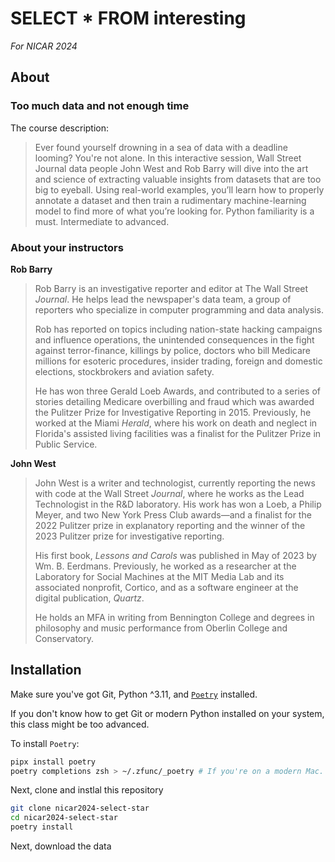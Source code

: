 # SELECT * FROM interesting
_For NICAR 2024_

## About

### Too much data and not enough time

The course description:

>Ever found yourself drowning in a sea of data with a deadline looming? You're not alone. In this interactive session, Wall Street Journal data people John West and Rob Barry will dive into the art and science of extracting valuable insights from datasets that are too big to eyeball. Using real-world examples, you’ll learn how to properly annotate a dataset and then train a rudimentary machine-learning model to find more of what you’re looking for. Python familiarity is a must. Intermediate to advanced.

### About your instructors

**Rob Barry**

>Rob Barry is an investigative reporter and editor at The Wall Street _Journal_. He helps lead the newspaper's data team, a group of reporters who specialize in computer programming and data analysis.
>
>Rob has reported on topics including nation-state hacking campaigns and influence operations, the unintended consequences in the fight against terror-finance, killings by police, doctors who bill Medicare millions for esoteric procedures, insider trading, foreign and domestic elections, stockbrokers and aviation safety.
>
>He has won three Gerald Loeb Awards, and contributed to a series of stories detailing Medicare overbilling and fraud which was awarded the Pulitzer Prize for Investigative Reporting in 2015. Previously, he worked at the Miami _Herald_, where his work on death and neglect in Florida's assisted living facilities was a finalist for the Pulitzer Prize in Public Service.

**John West**

>John West is a writer and technologist, currently reporting the news with code at the Wall Street _Journal_, where he works as the Lead Technologist in the R&D laboratory. His work has won a Loeb, a Philip Meyer, and two New York Press Club awards—and a finalist for the 2022 Pulitzer prize in explanatory reporting and the winner of the 2023 Pulitzer prize for investigative reporting.
>
>His first book, _Lessons and Carols_ was published in May of 2023 by Wm. B. Eerdmans. Previously, he worked as a researcher at the Laboratory for Social Machines at the MIT Media Lab and its associated nonprofit, Cortico, and as a software engineer at the digital publication, _Quartz_.
>
>He holds an MFA in writing from Bennington College and degrees in philosophy and music performance from Oberlin College and Conservatory.

## Installation

Make sure you've got Git, Python ^3.11, and [`Poetry`](https://python-poetry.org) installed.

If you don't know how to get Git or modern Python installed on your system, this class might be too advanced.

To install `Poetry`:

```bash
pipx install poetry
poetry completions zsh > ~/.zfunc/_poetry # If you're on a modern Mac.
```

Next, clone and instlal this repository

```bash
git clone nicar2024-select-star
cd nicar2024-select-star
poetry install
```

Next, download the data

